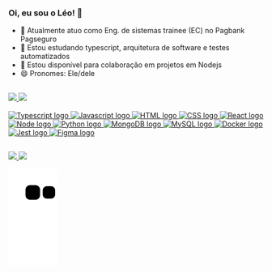 ### Oi, eu sou o Léo! 👋

- 🔭 Atualmente atuo como Eng. de sistemas trainee (EC) no Pagbank Pagseguro
- 🌱 Estou estudando typescript, arquitetura de software e testes automatizados
- 👯 Estou disponível para colaboração em projetos em Nodejs
- 😄 Pronomes: Ele/dele

##

<div>
  <a href="https://github.com/limaleonardo"/>
  <img height="180mm" src="https://github-readme-stats.vercel.app/api?username=limaleonardo&show_icons=true&theme=tokyonight&count_private=true"/>
  <img height="180mm" src="https://github-readme-stats.vercel.app/api/top-langs/?username=limaleonardo&layout=compact&langs_count=4&theme=tokyonight"
</div>

<div style="display:inline_block;"><br>
  <img height="50mm" width="60mm" alt="Typescript logo" src="https://cdn.jsdelivr.net/gh/devicons/devicon/icons/typescript/typescript-original.svg" />
  <img height="50mm" width="60mm" alt="Javascript logo" src="https://cdn.jsdelivr.net/gh/devicons/devicon/icons/javascript/javascript-original.svg" />
  <img height="50mm" width="60mm" alt="HTML logo" src="https://cdn.jsdelivr.net/gh/devicons/devicon/icons/html5/html5-original-wordmark.svg" />
  <img height="50mm" width="60mm" alt="CSS logo" src="https://cdn.jsdelivr.net/gh/devicons/devicon/icons/css3/css3-original-wordmark.svg" />
  <img height="50mm" width="60mm" alt="React logo" src="https://cdn.jsdelivr.net/gh/devicons/devicon/icons/react/react-original.svg" />
  <img height="50mm" width="60mm" alt="Node logo" src="https://cdn.jsdelivr.net/gh/devicons/devicon/icons/nodejs/nodejs-original.svg" />
  <img height="50mm" width="60mm" alt="Python logo" src="https://cdn.jsdelivr.net/gh/devicons/devicon/icons/python/python-original-wordmark.svg" />
  <img height="50mm" width="60mm" alt="MongoDB logo" src="https://cdn.jsdelivr.net/gh/devicons/devicon/icons/mongodb/mongodb-original-wordmark.svg" />
  <img height="50mm" width="60mm" alt="MySQL logo" src="https://cdn.jsdelivr.net/gh/devicons/devicon/icons/mysql/mysql-original.svg" />
  <img height="50mm" width="60mm" alt="Docker logo" src="https://cdn.jsdelivr.net/gh/devicons/devicon/icons/docker/docker-original-wordmark.svg" />
  <img height="50mm" width="60mm" alt="Jest logo" src="https://cdn.jsdelivr.net/gh/devicons/devicon/icons/jest/jest-plain.svg" />
  <img height="50mm" width="60mm" alt="Figma logo" src="https://cdn.jsdelivr.net/gh/devicons/devicon/icons/figma/figma-original.svg" />
 </br></div>

##

<div>
  <a href="https://www.linkedin.com/in/leonardolima21121992/" target="_blank">
    <img src="https://img.shields.io/badge/LinkedIn-0077B5?style=for-the-badge&logo=linkedin&logoColor=white" />
  </a>
  
  <a href="mailto:lima.leonardo.r@gmail.com" target="_blank">
    <img src="https://img.shields.io/badge/Gmail-D14836?style=for-the-badge&logo=gmail&logoColor=white" />
  </a>
  
  ![Snake animation](https://github.com/limaleonardo/limaleonardo/blob/output/github-contribution-grid-snake.svg)
</div>
